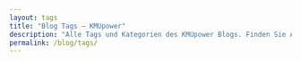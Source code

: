 ```yaml
---
layout: tags
title: "Blog Tags – KMUpower"
description: "Alle Tags und Kategorien des KMUpower Blogs. Finden Sie Artikel zu Power Platform, Digitalisierung, Power Apps, Power Automate und KI für KMUs."
permalink: /blog/tags/
---
```

